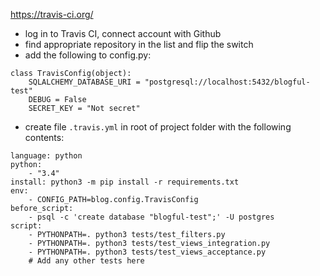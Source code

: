 https://travis-ci.org/

* log in to Travis CI, connect account with Github
* find appropriate repository in the list and flip the switch
* add the following to config.py:
```
class TravisConfig(object):
    SQLALCHEMY_DATABASE_URI = "postgresql://localhost:5432/blogful-test"
    DEBUG = False
    SECRET_KEY = "Not secret"
```
* create file `.travis.yml` in root of project folder with the following contents:
```
language: python
python:
    - "3.4"
install: python3 -m pip install -r requirements.txt
env:
    - CONFIG_PATH=blog.config.TravisConfig
before_script:
    - psql -c 'create database "blogful-test";' -U postgres
script:
    - PYTHONPATH=. python3 tests/test_filters.py
    - PYTHONPATH=. python3 tests/test_views_integration.py
    - PYTHONPATH=. python3 tests/test_views_acceptance.py
    # Add any other tests here
```